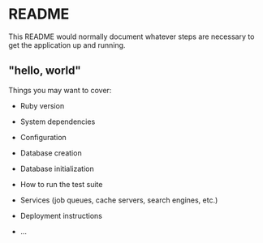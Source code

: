 # README

This README would normally document whatever steps are necessary to get the
application up and running.

## "hello, world"

Things you may want to cover:

* Ruby version

* System dependencies

* Configuration

* Database creation

* Database initialization

* How to run the test suite

* Services (job queues, cache servers, search engines, etc.)

* Deployment instructions

* ...
